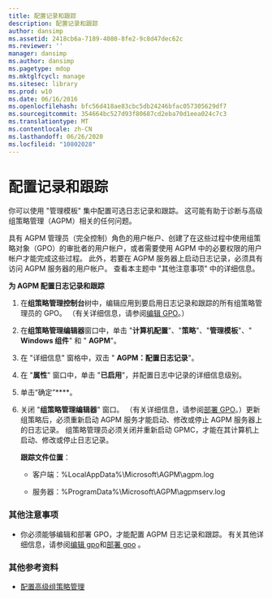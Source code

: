 ```yaml
---
title: 配置记录和跟踪
description: 配置记录和跟踪
author: dansimp
ms.assetid: 2418cb6a-7189-4080-8fe2-9c8d47dec62c
ms.reviewer: ''
manager: dansimp
ms.author: dansimp
ms.pagetype: mdop
ms.mktglfcycl: manage
ms.sitesec: library
ms.prod: w10
ms.date: 06/16/2016
ms.openlocfilehash: bfc56d418ae83cbc5db24246bfac057305629df7
ms.sourcegitcommit: 354664bc527d93f80687cd2eba70d1eea024c7c3
ms.translationtype: MT
ms.contentlocale: zh-CN
ms.lasthandoff: 06/26/2020
ms.locfileid: "10802028"
---
```

# 配置记录和跟踪


你可以使用 "管理模板" 集中配置可选日志记录和跟踪。 这可能有助于诊断与高级组策略管理（AGPM）相关的任何问题。

具有 AGPM 管理员（完全控制）角色的用户帐户、创建了在这些过程中使用组策略对象（GPO）的审批者的用户帐户，或者需要使用 AGPM 中的必要权限的用户帐户才能完成这些过程。 此外，若要在 AGPM 服务器上启动日志记录，必须具有访问 AGPM 服务器的用户帐户。 查看本主题中 "其他注意事项" 中的详细信息。

**为 AGPM 配置日志记录和跟踪**

1.  在**组策略管理控制台**树中，编辑应用到要启用日志记录和跟踪的所有组策略管理员的 GPO。 （有关详细信息，请参阅[编辑 GPO](editing-a-gpo-agpm40.md)。）

2.  在**组策略管理编辑器**窗口中，单击 "**计算机配置**"、"**策略**"、"**管理模板**"、" **Windows 组件**" 和 " **AGPM**"。

3.  在 "详细信息" 窗格中，双击 " **AGPM：配置日志记录**"。

4.  在 "**属性**" 窗口中，单击 "**已启用**"，并配置日志中记录的详细信息级别。

5.  单击“确定”****。

6.  关闭 "**组策略管理编辑器**" 窗口。 （有关详细信息，请参阅[部署 GPO](deploy-a-gpo-agpm40.md)。）更新组策略后，必须重新启动 AGPM 服务才能启动、修改或停止 AGPM 服务器上的日志记录。 组策略管理员必须关闭并重新启动 GPMC，才能在其计算机上启动、修改或停止日志记录。

    **跟踪文件位置**：

    -   客户端：%LocalAppData%\\Microsoft\\AGPM\\agpm.log

    -   服务器：%ProgramData%\\Microsoft\\AGPM\\agpmserv.log

### 其他注意事项

-   你必须能够编辑和部署 GPO，才能配置 AGPM 日志记录和跟踪。 有关其他详细信息，请参阅[编辑 gpo](editing-a-gpo-agpm40.md)和[部署 gpo](deploy-a-gpo-agpm40.md) 。

### 其他参考资料

-   [配置高级组策略管理](configuring-advanced-group-policy-management-agpm40.md)

 

 





